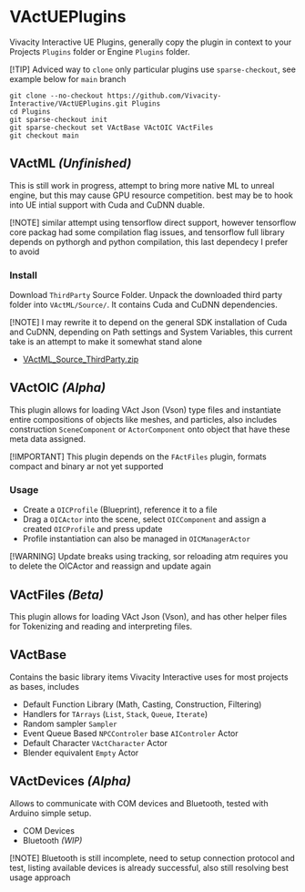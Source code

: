 # VActUEPlugins
Vivacity Interactive UE Plugins, generally copy the plugin in context to your Projects ``Plugins`` folder or Engine ``Plugins`` folder.

[!TIP] Adviced way to ``clone`` only particular plugins use  ``sparse-checkout``, see example below for ``main`` branch
```
git clone --no-checkout https://github.com/Vivacity-Interactive/VActUEPlugins.git Plugins
cd Plugins
git sparse-checkout init
git sparse-checkout set VActBase VActOIC VActFiles
git checkout main
```

## VActML _(Unfinished)_
This is still work in progress, attempt to bring more native ML to unreal engine, but this may cause GPU resource competition. best may be to hook into UE intial support with Cuda and CuDNN duable.

[!NOTE] similar attempt using tensorflow direct support, however tensorflow core packag had some compilation flag issues, and tensorflow full library depends on pythorgh and python compilation, this last dependecy I prefer to avoid

### Install
Download ``ThirdParty`` Source Folder. Unpack the downloaded third party folder into ``VActML/Source/``. It contains Cuda and CuDNN dependencies.

[!NOTE] I may rewrite it to depend on the general SDK installation of Cuda and CuDNN, depending on Path settings and System Variables, this current take is an attempt to make it somewhat stand alone

- [VActML_Source_ThirdParty.zip](https://drive.google.com/file/d/1gFahD7kSydta6d4YZs3LgYqo54lmAFfP/view?usp=sharing "ThirdParty zip file dependencies")

## VActOIC _(Alpha)_
This plugin allows for loading VAct Json (Vson) type files and instantiate entire compositions of objects like meshes, and particles, also includes construction ``SceneComponent`` or ``ActorComponent`` onto object that have these meta data assigned.

[!IMPORTANT] This plugin depends on the ``FActFiles`` plugin, formats compact and binary ar not yet supported

### Usage
- Create a ``OICProfile`` (Blueprint), reference it to a file
- Drag a ``OICActor`` into the scene, select ``OICComponent`` and assign a created ``OICProfile`` and press update
- Profile instantiation can also be managed in ``OICManagerActor``

[!WARNING] Update breaks using tracking, sor reloading atm requires you to delete the OICActor and reassign and update again

## VActFiles _(Beta)_
This plugin allows for loading VAct Json (Vson), and has other helper files for Tokenizing and reading and interpreting files.

## VActBase
Contains the basic library items Vivacity Interactive uses for most projects as bases, includes
- Default Function Library (Math, Casting, Construction, Filtering)
- Handlers for ``TArrays`` (``List``, ``Stack``, ``Queue``, ``Iterate``)
- Random sampler ``Sampler``
- Event Queue Based ``NPCControler`` base ``AIControler`` Actor
- Default Character ``VActCharacter`` Actor
- Blender equivalent `Empty` Actor

## VActDevices _(Alpha)_
Allows to communicate with COM devices and Bluetooth, tested with Arduino simple setup.
- COM Devices
- Bluetooth _(WIP)_

[!NOTE] Bluetooth is still incomplete, need to setup connection protocol and test, listing available devices is already successful, also still resolving best usage approach
